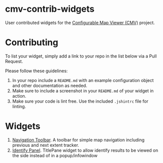 # cmv-contrib-widgets

User contributed widgets for the [Configurable Map Viewer (CMV)](https://github.com/DavidSpriggs/ConfigurableViewerJSAPI) project.

# Contributing

To list your widget, simply add a link to your repo in the list below via a Pull Request.

Please follow these guidelines:

1. In your repo include a `README.md` with an example configuration object and other documentation as needed.
2. Make sure to include a screenshot in your `README.md` of your widget in action.
3. Make sure your code is lint free. Use the included `.jshintrc` file for linting.

# Widgets

1. [Navigation Toolbar](https://github.com/friendde/ArcGIS_JS_NavigationTools). A toolbar for simple map navigation including previous and next extent tracker.
2. [Identify Panel](https://github.com/dougrchamberlain/IdentifyPanel). TitlePane widget to allow identify results to be viewed on the side instead of in a popup/infowindow
